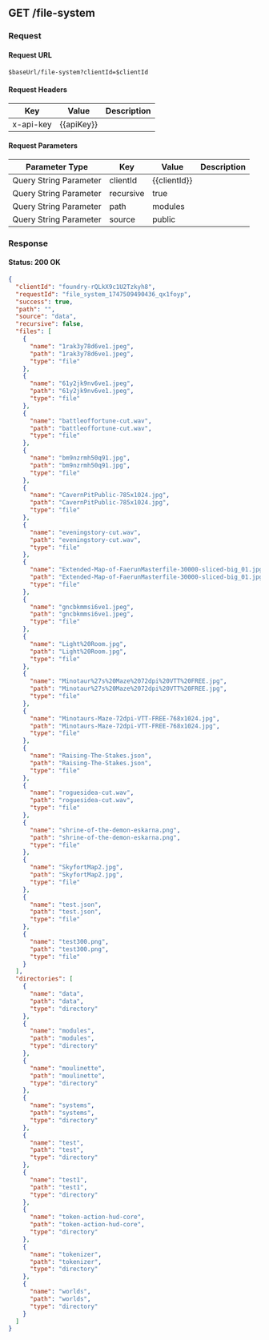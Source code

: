 ## **GET** /file-system

### Request

#### Request URL

```
$baseUrl/file-system?clientId=$clientId
```

#### Request Headers

| Key | Value | Description |
| --- | ----- | ----------- |
| x-api-key | \{\{apiKey\}\} |   |

#### Request Parameters

| Parameter Type | Key | Value | Description |
| -------------- | --- | ----- | ----------- |
| Query String Parameter | clientId | \{\{clientId\}\} |   |
| Query String Parameter | recursive | true |   |
| Query String Parameter | path | modules |   |
| Query String Parameter | source | public |   |

### Response

#### Status: 200 OK

```json
{
  "clientId": "foundry-rQLkX9c1U2Tzkyh8",
  "requestId": "file_system_1747509490436_qx1foyp",
  "success": true,
  "path": "",
  "source": "data",
  "recursive": false,
  "files": [
    {
      "name": "1rak3y78d6ve1.jpeg",
      "path": "1rak3y78d6ve1.jpeg",
      "type": "file"
    },
    {
      "name": "61y2jk9nv6ve1.jpeg",
      "path": "61y2jk9nv6ve1.jpeg",
      "type": "file"
    },
    {
      "name": "battleoffortune-cut.wav",
      "path": "battleoffortune-cut.wav",
      "type": "file"
    },
    {
      "name": "bm9nzrmh50q91.jpg",
      "path": "bm9nzrmh50q91.jpg",
      "type": "file"
    },
    {
      "name": "CavernPitPublic-785x1024.jpg",
      "path": "CavernPitPublic-785x1024.jpg",
      "type": "file"
    },
    {
      "name": "eveningstory-cut.wav",
      "path": "eveningstory-cut.wav",
      "type": "file"
    },
    {
      "name": "Extended-Map-of-FaerunMasterfile-30000-sliced-big_01.jpg",
      "path": "Extended-Map-of-FaerunMasterfile-30000-sliced-big_01.jpg",
      "type": "file"
    },
    {
      "name": "gncbkmmsi6ve1.jpeg",
      "path": "gncbkmmsi6ve1.jpeg",
      "type": "file"
    },
    {
      "name": "Light%20Room.jpg",
      "path": "Light%20Room.jpg",
      "type": "file"
    },
    {
      "name": "Minotaur%27s%20Maze%2072dpi%20VTT%20FREE.jpg",
      "path": "Minotaur%27s%20Maze%2072dpi%20VTT%20FREE.jpg",
      "type": "file"
    },
    {
      "name": "Minotaurs-Maze-72dpi-VTT-FREE-768x1024.jpg",
      "path": "Minotaurs-Maze-72dpi-VTT-FREE-768x1024.jpg",
      "type": "file"
    },
    {
      "name": "Raising-The-Stakes.json",
      "path": "Raising-The-Stakes.json",
      "type": "file"
    },
    {
      "name": "roguesidea-cut.wav",
      "path": "roguesidea-cut.wav",
      "type": "file"
    },
    {
      "name": "shrine-of-the-demon-eskarna.png",
      "path": "shrine-of-the-demon-eskarna.png",
      "type": "file"
    },
    {
      "name": "SkyfortMap2.jpg",
      "path": "SkyfortMap2.jpg",
      "type": "file"
    },
    {
      "name": "test.json",
      "path": "test.json",
      "type": "file"
    },
    {
      "name": "test300.png",
      "path": "test300.png",
      "type": "file"
    }
  ],
  "directories": [
    {
      "name": "data",
      "path": "data",
      "type": "directory"
    },
    {
      "name": "modules",
      "path": "modules",
      "type": "directory"
    },
    {
      "name": "moulinette",
      "path": "moulinette",
      "type": "directory"
    },
    {
      "name": "systems",
      "path": "systems",
      "type": "directory"
    },
    {
      "name": "test",
      "path": "test",
      "type": "directory"
    },
    {
      "name": "test1",
      "path": "test1",
      "type": "directory"
    },
    {
      "name": "token-action-hud-core",
      "path": "token-action-hud-core",
      "type": "directory"
    },
    {
      "name": "tokenizer",
      "path": "tokenizer",
      "type": "directory"
    },
    {
      "name": "worlds",
      "path": "worlds",
      "type": "directory"
    }
  ]
}
```


